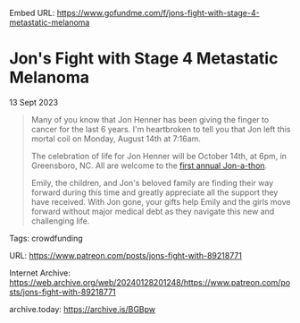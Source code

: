 Embed URL: https://www.gofundme.com/f/jons-fight-with-stage-4-metastatic-melanoma
# Jon's Fight with Stage 4 Metastatic Melanoma
13 Sept 2023

> Many of you know that Jon Henner has been giving the finger to cancer for the last 6 years. I'm heartbroken to tell you that Jon left this mortal coil on Monday, August 14th at 7:16am.
>
> The celebration of life for Jon Henner will be October 14th, at 6pm, in Greensboro, NC. All are welcome to the [first annual Jon-a-thon](https://www.evite.com/event/004EIEMU3LNY6YKLKEPOJN2YUZPHKQ).
>
> Emily, the children, and Jon's beloved family are finding their way forward during this time and greatly appreciate all the support they have received. With Jon gone, your gifts help Emily and the girls move forward without major medical debt as they navigate this new and challenging life.

Tags: crowdfunding

URL: https://www.patreon.com/posts/jons-fight-with-89218771

Internet Archive: https://web.archive.org/web/20240128201248/https://www.patreon.com/posts/jons-fight-with-89218771

archive.today: https://archive.is/BGBpw
